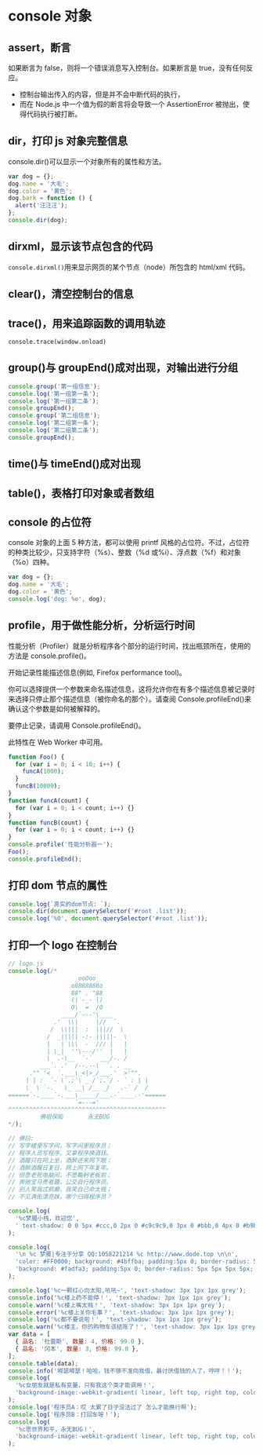 # console 对象

## assert，断言

如果断言为 false，则将一个错误消息写入控制台。如果断言是 true，没有任何反应。

- 控制台输出传入的内容，但是并不会中断代码的执行，
- 而在 Node.js 中一个值为假的断言将会导致一个 AssertionError 被抛出，使得代码执行被打断。

## dir，打印 js 对象完整信息

console.dir()可以显示一个对象所有的属性和方法。

```js
var dog = {};
dog.name = '大毛';
dog.color = '黄色';
dog.bark = function () {
  alert('汪汪汪');
};
console.dir(dog);
```

## dirxml，显示该节点包含的代码

`console.dirxml()`用来显示网页的某个节点（node）所包含的 html/xml 代码。

## clear()，清空控制台的信息

## trace()，用来追踪函数的调用轨迹

`console.trace(window.onload)`

## group()与 groupEnd()成对出现，对输出进行分组

```js
console.group('第一组信息');
console.log('第一组第一条');
console.log('第一组第二条');
console.groupEnd();
console.group('第二组信息');
console.log('第二组第一条');
console.log('第二组第二条');
console.groupEnd();
```

## time()与 timeEnd()成对出现

## table()，表格打印对象或者数组

## console 的占位符

console 对象的上面 5 种方法，都可以使用 printf 风格的占位符。不过，占位符的种类比较少，只支持字符（%s）、整数（%d 或%i）、浮点数（%f）和对象（%o）四种。

```js
var dog = {};
dog.name = '大毛';
dog.color = '黄色';
console.log('dog: %o', dog);
```

## profile，用于做性能分析，分析运行时间

性能分析（Profiler）就是分析程序各个部分的运行时间，找出瓶颈所在，使用的方法是 console.profile()。

开始记录性能描述信息(例如, Firefox performance tool)。

你可以选择提供一个参数来命名描述信息，这将允许你在有多个描述信息被记录时来选择只停止那个描述信息（被你命名的那个）。请查阅 Console.profileEnd()来确认这个参数是如何被解释的。

要停止记录，请调用 Console.profileEnd()。

此特性在 Web Worker 中可用。

```js
function Foo() {
  for (var i = 0; i < 10; i++) {
    funcA(1000);
  }
  funcB(10000);
}
function funcA(count) {
  for (var i = 0; i < count; i++) {}
}
function funcB(count) {
  for (var i = 0; i < count; i++) {}
}
console.profile('性能分析器一');
Foo();
console.profileEnd();
```

## 打印 dom 节点的属性

```js
console.log(`真实的dom节点: `);
console.dir(document.querySelector('#root .list'));
console.log('%O', document.querySelector('#root .list'));
```

## 打印一个 logo 在控制台

```js
// logo.js
console.log(/*
                   _ooOoo_
                  o8888888o
                  88" . "88
                  (| -_- |)
                  O\  =  /O
               ____/`---'\____
             .'  \\|     |//  `.
            /  \\|||  :  |||//  \
           /  _||||| -:- |||||-  \
           |   | \\\  -  /// |   |
           | \_|  ''\---/''  |   |
           \  .-\__  `-`  ___/-. /
         ___`. .'  /--.--\  `. . __
      ."" '<  `.___\_<|>_/___.'  >'"".
     | | :  `- \`.;`\ _ /`;.`/ - ` : | |
     \  \ `-.   \_ __\ /__ _/   .-` /  /
======`-.____`-.___\_____/___.-`____.-'======
                   `=---='
^^^^^^^^^^^^^^^^^^^^^^^^^^^^^^^^^^^^^^^^^^^^^
         佛祖保佑       永无BUG
*/);

// 佛曰:
// 写字楼里写字间，写字间里程序员；
// 程序人员写程序，又拿程序换酒钱。
// 酒醒只在网上坐，酒醉还来网下眠；
// 酒醉酒醒日复日，网上网下年复年。
// 但愿老死电脑间，不愿鞠躬老板前；
// 奔驰宝马贵者趣，公交自行程序员。
// 别人笑我忒疯癫，我笑自己命太贱；
// 不见满街漂亮妹，哪个归得程序员？

console.log(
  '%c梦魇小栈，欢迎您',
  ' text-shadow: 0 0 5px #ccc,0 2px 0 #c9c9c9,0 3px 0 #bbb,0 4px 0 #b9b9b9,0 5px 0 #aaa,0 6px 1px rgba(0,0,0,.1),0 0 5px rgba(0,0,0,.1),0 1px 3px rgba(0,0,0,.3),0 3px 5px rgba(0,0,0,.2),0 5px 10px rgba(0,0,0,.25),0 10px 10px rgba(0,0,0,.2),0 20px 20px rgba(0,0,0,.15);font-size:5em',
);

console.log(
  '\n %c 梦魇|专注于分享 QQ:1058221214 %c http://www.dode.top \n\n',
  'color: #FF0000; background: #4bffba; padding:5px 0; border-radius: 5px 5px 5px 5px;',
  'background: #fadfa3; padding:5px 0; border-radius: 5px 5px 5px 5px;',
);

console.log('%c一颗红心向太阳,吼吼~', 'text-shadow: 3px 1px 1px grey');
console.info('%c楼上药不能停！', 'text-shadow: 3px 1px 1px grey');
console.warn('%c楼上嘴太贱！', 'text-shadow: 3px 1px 1px grey');
console.error('%c楼上关你毛事？', 'text-shadow: 3px 1px 1px grey');
console.log('%c都不要说啦！', 'text-shadow: 3px 1px 1px grey');
console.warn('%c楼主，你的购物车该结账了！', 'text-shadow: 3px 1px 1px grey');
var data = [
  { 品名: '杜雷斯', 数量: 4, 价格: 99.0 },
  { 品名: '冈本', 数量: 3, 价格: 99.0 },
];
console.table(data);
console.info('嘚瑟嘚瑟！哈哈，钱不够不准向我借，最讨厌借钱的人了，哼哼！！');
console.log(
  '%c女朋友就是私有变量，只有我这个类才能调用！',
  'background-image:-webkit-gradient( linear, left top, right top, color-stop(0, #f22), color-stop(0.15, #f2f), color-stop(0.3, #22f), color-stop(0.45, #2ff), color-stop(0.6, #2f2),color-stop(0.75, #2f2), color-stop(0.9, #ff2), color-stop(1, #f22) );color:transparent;-webkit-background-clip: text;font-size:2em;',
);
console.log('程序员A：哎 太累了日子没法过了 怎么才能换行啊');
console.log('程序员B：打回车呀！');
console.log(
  '%c愿世界和平，永无BUG！',
  'background-image:-webkit-gradient( linear, left top, right top, color-stop(0, #f22), color-stop(0.15, #f2f), color-stop(0.3, #22f), color-stop(0.45, #2ff), color-stop(0.6, #2f2),color-stop(0.75, #2f2), color-stop(0.9, #ff2), color-stop(1, #f22) );color:transparent;-webkit-background-clip: text;font-size:2em;',
);
```
